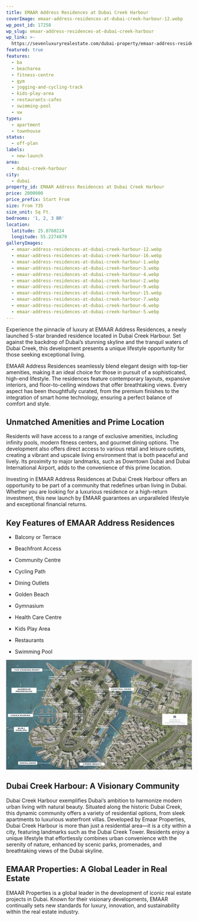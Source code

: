 ```yaml
---
title: EMAAR Address Residences at Dubai Creek Harbour
coverImage: emaar-address-residences-at-dubai-creek-harbour-12.webp
wp_post_id: 17258
wp_slug: emaar-address-residences-at-dubai-creek-harbour
wp_link: >-
  https://sevenluxuryrealestate.com/dubai-property/emaar-address-residences-at-dubai-creek-harbour/
featured: true
features:
  - ba
  - beacharea
  - fitness-centre
  - gym
  - jogging-and-cycling-track
  - kids-play-area
  - restaurants-cafes
  - swimming-pool
  - vw
types:
  - apartment
  - townhouse
status:
  - off-plan
labels:
  - new-launch
area:
  - dubai-creek-harbour
city:
  - dubai
property_id: EMAAR Address Residences at Dubai Creek Harbour
price: 2000000
price_prefix: Start From
size: From 735
size_unit: Sq Ft.
bedrooms: '1, 2, 3 BR'
location:
  latitude: 25.0760224
  longitude: 55.2274879
galleryImages:
  - emaar-address-residences-at-dubai-creek-harbour-12.webp
  - emaar-address-residences-at-dubai-creek-harbour-16.webp
  - emaar-address-residences-at-dubai-creek-harbour-1.webp
  - emaar-address-residences-at-dubai-creek-harbour-3.webp
  - emaar-address-residences-at-dubai-creek-harbour-4.webp
  - emaar-address-residences-at-dubai-creek-harbour-2.webp
  - emaar-address-residences-at-dubai-creek-harbour-9.webp
  - emaar-address-residences-at-dubai-creek-harbour-15.webp
  - emaar-address-residences-at-dubai-creek-harbour-7.webp
  - emaar-address-residences-at-dubai-creek-harbour-6.webp
  - emaar-address-residences-at-dubai-creek-harbour-5.webp
---
```


Experience the pinnacle of luxury at EMAAR Address Residences, a newly launched 5-star branded residence located in Dubai Creek Harbour. Set against the backdrop of Dubai’s stunning skyline and the tranquil waters of Dubai Creek, this development presents a unique lifestyle opportunity for those seeking exceptional living.

EMAAR Address Residences seamlessly blend elegant design with top-tier amenities, making it an ideal choice for those in pursuit of a sophisticated, high-end lifestyle. The residences feature contemporary layouts, expansive interiors, and floor-to-ceiling windows that offer breathtaking views. Every aspect has been thoughtfully curated, from the premium finishes to the integration of smart home technology, ensuring a perfect balance of comfort and style.

## **Unmatched Amenities and Prime Location**

Residents will have access to a range of exclusive amenities, including infinity pools, modern fitness centers, and gourmet dining options. The development also offers direct access to various retail and leisure outlets, creating a vibrant and upscale living environment that is both peaceful and lively. Its proximity to major landmarks, such as Downtown Dubai and Dubai International Airport, adds to the convenience of this prime location.

Investing in EMAAR Address Residences at Dubai Creek Harbour offers an opportunity to be part of a community that redefines urban living in Dubai. Whether you are looking for a luxurious residence or a high-return investment, this new launch by EMAAR guarantees an unparalleled lifestyle and exceptional financial returns.

## **Key Features of EMAAR Address Residences**

- Balcony or Terrace

- Beachfront Access

- Community Centre

- Cycling Path

- Dining Outlets

- Golden Beach

- Gymnasium

- Health Care Centre

- Kids Play Area

- Restaurants

- Swimming Pool

![EMAAR Address Residences at Dubai Creek Harbour - Seven Luxury Real Estate](images/emaar-address-residences-at-dubai-creek-harbour-15-1000x589.webp)

## **Dubai Creek Harbour: A Visionary Community**

Dubai Creek Harbour exemplifies Dubai’s ambition to harmonize modern urban living with natural beauty. Situated along the historic Dubai Creek, this dynamic community offers a variety of residential options, from sleek apartments to luxurious waterfront villas. Developed by Emaar Properties, Dubai Creek Harbour is more than just a residential area—it is a city within a city, featuring landmarks such as the Dubai Creek Tower. Residents enjoy a unique lifestyle that effortlessly combines urban convenience with the serenity of nature, enhanced by scenic parks, promenades, and breathtaking views of the Dubai skyline.

## **EMAAR Properties: A Global Leader in Real Estate**

EMAAR Properties is a global leader in the development of iconic real estate projects in Dubai. Known for their visionary developments, EMAAR continually sets new standards for luxury, innovation, and sustainability within the real estate industry.

